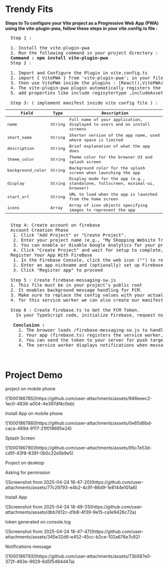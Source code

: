 <h1> Trendy Fits </h1>
<b> Steps to To configure your Vite project as a Progressive Web App (PWA) using the vite-plugin-pwa, follow these steps in your vite.config.ts file : </b>

<pre>
  Step 1 : 
  
  1. Install the vite-plugin-pwa
  2. Run the following command in your project directory :
  <b>Command : npm install vite-plugin-pwa</b>  
  Step 2 : 
  
  1. Import and Configure the Plugin in vite.config.ts
  2. import { VitePWA } from 'vite-plugin-pwa'; in your file .
  3. then use VitePWA inside the plugins : [React(),VitePWA()].
  4. The vite-plugin-pwa plugin automatically registers the service worker 
  5. add properties like include regisytertype ,includeAssets ,manifest 
  
  Step 3: ( implement manifest inside vite config file ) : 
<table>
  <thead>
    <tr>
      <th>Field</th>
      <th>Type</th>
      <th>Description</th>
    </tr>
  </thead>
  <tbody>
    <tr>
      <td>name</td>
      <td>String</td>
      <td>Full name of your application, displayed to users and on install screens</td>
    </tr>
    <tr>
      <td>short_name</td>
      <td>String</td>
      <td>Shorter version of the app name, used where space is limited</td>
    </tr>
    <tr>
      <td>description</td>
      <td>String</td>
      <td>Brief explanation of what the app does</td>
    </tr>
    <tr>
      <td>theme_color</td>
      <td>String</td>
      <td>Theme color for the browser UI and splash screen</td>
    </tr>
    <tr>
      <td>background_color</td>
      <td>String</td>
      <td>Background color for the splash screen when launching the app</td>
    </tr>
    <tr>
      <td>display</td>
      <td>String</td>
      <td>Display mode for the app (e.g., standalone, fullscreen, minimal-ui, browser)</td>
    </tr>
    <tr>
      <td>start_url</td>
      <td>String</td>
      <td>URL to load when the app is launched from the home screen</td>
    </tr>
    <tr>
      <td>icons</td>
      <td>Array</td>
      <td>Array of icon objects specifying images to represent the app</td>
    </tr>
    
  </tbody>
</table>
  Step 4: Create account on firebase 
  Account Creation Phase
   1. Click "Add Project" or "Create Project".
   2. Enter your project name (e.g., "My Shopping Website Trendy Fits") and agree to the terms.
   3. You can enable or disable Google Analytics for your project as needed.
   4. Click "Create Project" and wait for setup to complete, then click "Continue" to access your project dashboard
  Register Your App With FireBase
   1. In the Firebase Console, click the web icon ("</>") to register a web app.
   2. Enter an app nickname and (optionally) set up Firebase Hosting.
   3. Click "Register app" to proceed
  
  Step 5 : Create firebase-messaging-sw.js   
  1. This file must be in your project’s public root 
  2. It enables background message handling for FCM.
  3. Make sure to replace the config values with your actual Firebase project settings
  4. for this service worker we can also create our manifest.json.

  Step 6 : Create firebase.ts to Get the FCM Token.
    In your TypeScript code, initialize Firebase, request notification permission, and get the FCM token.
  
  <b> Conclusion :  </b>
     1. The browser loads /firebase-messaging-sw.js to handle background push events
     2. Your app (firebase.ts) registers the service worker, requests notification permission, and retrieves the FCM token.
     3. You can send the token to your server for push targeting.
     4. The service worker displays notifications when messages arrive in the background.
</pre>
<br>
<h1>Project Demo</h1>
<p>project on mobile phone </p>
![1000186785](https://github.com/user-attachments/assets/946eeec2-1ec0-4838-a004-4e397df4c0eb)
<p>Install App on mobile phone</p>
![1000186788](https://github.com/user-attachments/assets/0e65d6bd-caca-489d-9117-21f019695e24)
<p>Splash Screen</p>
![1000186790](https://github.com/user-attachments/assets/95c7e53d-cd5f-43f8-8391-0b5c22e5b9e5)
<br>
<p>Project on desktop</p>
<p>Asking for permission </p>
![Screenshot from 2025-04-24 18-47-20](https://github.com/user-attachments/assets/77c29793-e4b2-4c91-86d9-1e8144e101a6)
<p>Install App</p>
![Screenshot from 2025-04-24 18-49-31](https://github.com/user-attachments/assets/dbb7d12c-d1b8-4f39-9e15-ca1e9426c72a)
<p>token generated on console.log</p>
![Screenshot from 2025-04-24 18-47-47](https://github.com/user-attachments/assets/345e32d6-e452-45cc-b2ce-102a676e7c82)
<p>Notifications message </p>
![1000186793](https://github.com/user-attachments/assets/73b587e0-372f-463e-9929-6d5f5484d47a)







